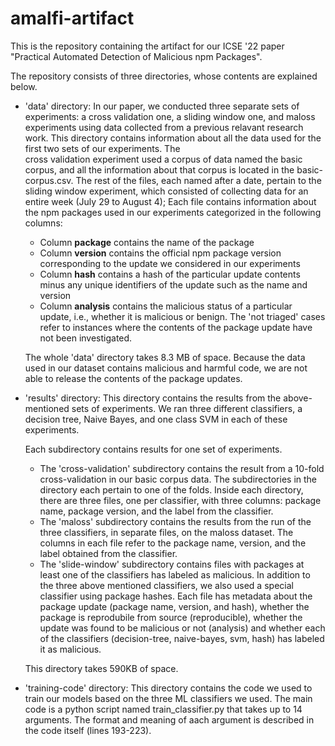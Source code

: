 # amalfi-artifact
This is the repository containing the artifact for our ICSE '22 paper "Practical Automated Detection of Malicious npm Packages". 

The repository consists of three directories, whose contents are explained below. 

- 'data' directory:
  In our paper, we conducted three separate sets of experiments: a cross validation one, a sliding window one, and maloss experiments using data collected from a previous
  relavant research work. 
  This directory contains information about all the data used for the first two sets of our experiments. The  
  cross validation experiment used a corpus of data named the basic corpus, and all the information about that corpus is located in the basic-corpus.csv. 
  The rest of the files, each named after a date, pertain to the sliding window experiment, which consisted of collecting data for an entire week (July 29 to August 4);
  Each file contains information about the npm packages used in our experiments categorized in the following columns: 
  - Column **package** contains the name of the package 
  - Column **version** contains the official npm package version corresponding to the update we considered in our experiments 
  - Column **hash** contains a hash of the particular update contents minus any unique identifiers of the update such as the name and version
  - Column **analysis** contains the malicious status of a particular update, i.e., whether it is malicious or benign. The 'not triaged' cases refer to instances 
    where the contents of the package update have not been investigated. 
 
  The whole 'data' directory takes 8.3 MB of space. Because the data used in our dataset contains malicious and harmful code, we are not able to release the           contents of the package updates. 
 
 - 'results' directory: 
   This directory contains the results from the above-mentioned sets of experiments. We ran three different classifiers, a decision tree, Naive Bayes, and 
   one class SVM in each of these experiments. 
   
   Each subdirectory contains results for one set of experiments.  
   - The 'cross-validation' subdirectory contains the result from a 10-fold cross-validation in our basic corpus data. The subdirectories in the directory each pertain 
     to one of the folds. Inside each directory, there are three files, one per classifier, with three columns: package name, package version, and the label from the classifier. 
   - The 'maloss' subdirectory contains the results from the run of the three classifiers, in separate files, on the maloss dataset. The columns in each file 
     refer to the package name, version, and the label obtained from the classifier. 
   - The 'slide-window' subdirectory contains files with packages at least one of the classifiers has labeled as malicious. In addition to the three above mentioned 
      classifiers, we also used a special classifier using package hashes. Each file has metadata about the package update (package name, version, and hash), 
      whether the package is reprodubile from source (reproducible), whether the update was found to be malicious or not (analysis) and whether each of
      the classifiers (decision-tree, naive-bayes, svm, hash) has labeled it as malicious. 
      
   This directory takes 590KB of space. 
 
 - 'training-code' directory: 
    This directory contains the code we used to train our models based on the three ML classifiers we used. The main code is a python script named        train_classifier.py that takes up to 14 arguments. The format and meaning of aach argument is described in the code itself (lines 193-223). 
    
  
